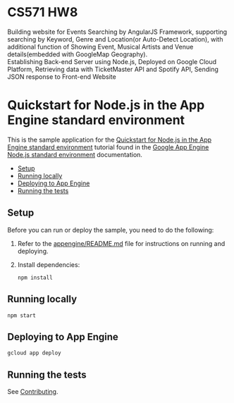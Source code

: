# CS571 HW8
Building website for Events Searching by AngularJS Framework, supporting searching by Keyword, Genre and Location(or Auto-Detect Location), with additional function of Showing Event, Musical Artists and Venue details(embedded with GoogleMap Geography).\
Establishing Back-end Server using Node.js, Deployed on Google Cloud Platform, Retrieving data with TicketMaster API and Spotify API, Sending JSON response to Front-end Website

# Quickstart for Node.js in the App Engine standard environment

This is the sample application for the
[Quickstart for Node.js in the App Engine standard environment][tutorial]
tutorial found in the [Google App Engine Node.js standard environment][appengine]
documentation.

* [Setup](#setup)
* [Running locally](#running-locally)
* [Deploying to App Engine](#deploying-to-app-engine)
* [Running the tests](#running-the-tests)

## Setup

Before you can run or deploy the sample, you need to do the following:

1.  Refer to the [appengine/README.md][readme] file for instructions on
    running and deploying.
1.  Install dependencies:

        npm install

## Running locally

    npm start

## Deploying to App Engine

    gcloud app deploy

## Running the tests

See [Contributing][contributing].

[appengine]: https://cloud.google.com/appengine/docs/standard/nodejs
[tutorial]: https://cloud.google.com/appengine/docs/standard/nodejs/quickstart
[readme]: ../../README.md
[contributing]: https://github.com/GoogleCloudPlatform/nodejs-docs-samples/blob/main/CONTRIBUTING.md
